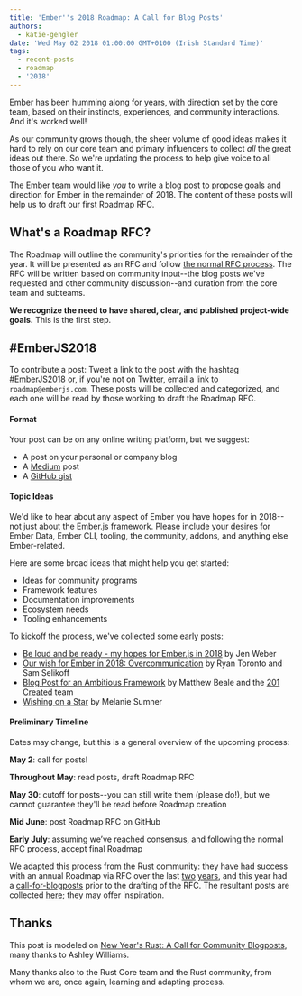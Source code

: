 ```yaml
---
title: 'Ember''s 2018 Roadmap: A Call for Blog Posts'
authors:
  - katie-gengler
date: 'Wed May 02 2018 01:00:00 GMT+0100 (Irish Standard Time)'
tags:
  - recent-posts
  - roadmap
  - '2018'
---
```



Ember has been humming along for years, with direction set by the core team, based on their instincts, experiences, and community interactions. And it's worked well! 

As our community grows though, the sheer volume of good ideas makes it hard to rely on our core team and primary influencers to collect _all_ the great ideas out there. So we're updating the process to help give voice to all those of you who want it. 

The Ember team would like _you_ to write a blog post to propose goals and direction for Ember in the remainder of 2018. The content of these posts will help us to draft our first Roadmap RFC. 

## What's a Roadmap RFC?

The Roadmap will outline the community's priorities for the remainder of the year. It will be presented as an RFC and follow [the normal RFC process](https://github.com/emberjs/rfcs). The RFC will be written based on community input--the blog posts we've requested and other community discussion--and curation from the core team and subteams. 

**We recognize the need to have shared, clear, and published project-wide goals.** This is the first step.

## &#35;EmberJS2018

To contribute a post: Tweet a link to the post with the hashtag [#EmberJS2018](https://twitter.com/hashtag/emberjs2018) or, if you're not on Twitter, email a link to `roadmap@emberjs.com`. These posts will be collected and categorized, and each one will be read by those working to draft the Roadmap RFC. 

#### Format

Your post can be on any online writing platform, but we suggest:

* A post on your personal or company blog
* A [Medium](https://medium.com/) post
* A [GitHub gist](https://gist.github.com/)

#### Topic Ideas

We'd like to hear about any aspect of Ember you have hopes for in 2018--not just about the Ember.js framework. Please include your desires for Ember Data, Ember CLI, tooling, the community, addons, and anything else Ember-related.

Here are some broad ideas that might help you get started:

* Ideas for community programs
* Framework features
* Documentation improvements
* Ecosystem needs
* Tooling enhancements

To kickoff the process, we've collected some early posts:

* [Be loud and be ready - my hopes for Ember.js in 2018](https://gist.github.com/jenweber/a9fbea98478fc3841fb8b24f7dc961c8) by Jen Weber
* [Our wish for Ember in 2018: Overcommunication](https://embermap.com/notes/107-our-wish-for-ember-in-2018-overcommunication) by Ryan Toronto and Sam Selikoff
* [Blog Post for an Ambitious Framework](https://blog.201-created.com/blog-post-for-an-ambitious-framework-d7e9248893fa) by Matthew Beale and the [201 Created](https://www.201-created.com/) team
* [Wishing on a Star](https://medium.com/@melaniesumner/wishing-on-a-star-722a4fe590a7) by Melanie Sumner 

#### Preliminary Timeline

Dates may change, but this is a general overview of the upcoming process:

**May 2**: call for posts!

**Throughout May**: read posts, draft Roadmap RFC

**May 30**: cutoff for posts--you can still write them (please do!), but we cannot guarantee they'll be read before Roadmap creation

**Mid June**: post Roadmap RFC on GitHub

**Early July**: assuming we’ve reached consensus, and following the normal RFC process, accept final Roadmap

We adapted this process from the Rust community: they have had success with an annual Roadmap via RFC over the last [two](https://github.com/rust-lang/rfcs/pull/1774) [years](https://github.com/rust-lang/rfcs/pull/2314), and this year had a [call-for-blogposts](https://blog.rust-lang.org/2018/01/03/new-years-rust-a-call-for-community-blogposts.html) prior to the drafting of the RFC. The resultant posts are collected [here](https://readrust.net/rust-2018/); they may offer inspiration. 

## Thanks

This post is modeled on [New Year's Rust: A Call for Community Blogposts](https://blog.rust-lang.org/2018/01/03/new-years-rust-a-call-for-community-blogposts.html), many thanks to Ashley Williams.

Many thanks also to the Rust Core team and the Rust community, from whom we are, once again, learning and adapting process.
